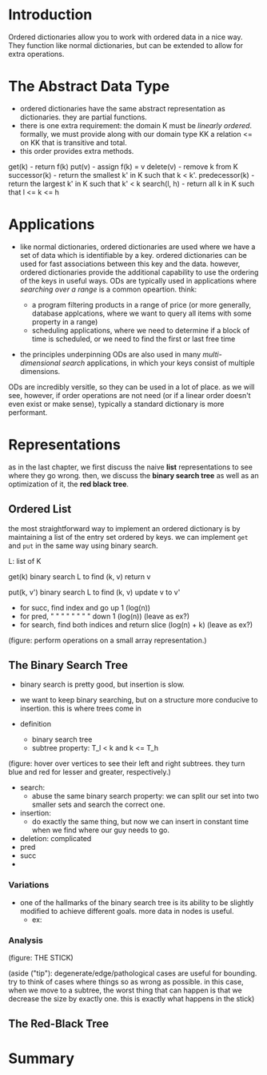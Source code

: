 # Introduction

Ordered dictionaries allow you to work with ordered data in a nice way. They function like normal dictionaries, but can be extended to allow for extra operations.

# The Abstract Data Type

- ordered dictionaries have the same abstract representation as dictionaries. they are partial functions.
- there is one extra requirement: the domain K must be _linearly ordered_. formally, we must provide along with our domain type KK a relation <= on KK that is transitive and total.
- this order provides extra methods.

get(k) - return f(k)
put(v) - assign f(k) = v
delete(v) - remove k from K
successor(k) - return the smallest k' in K such that k < k'.
predecessor(k) - return the largest k' in K such that k' < k
search(l, h) - return all k in K such that l <= k <= h

# Applications

- like normal dictionaries, ordered dictionaries are used where we have a set of data which is identifiable by a key. ordered dictionaries can be used for fast associations between this key and the data. however, ordered dictionaries provide the additional capability to use the ordering of the keys in useful ways. ODs are typically used in applications where _searching over a range_ is a common opeartion. think:

  - a program filtering products in a range of price (or more generally, database applcations, where we want to query all items with some property in a range)
  - scheduling applications, where we need to determine if a block of time is scheduled, or we need to find the first or last free time

- the principles underpinning ODs are also used in many _multi-dimensional search_ applications, in which your keys consist of multiple dimensions.

ODs are incredibly versitle, so they can be used in a lot of place. as we will see, however, if order operations are not need (or if a linear order doesn't even exist or make sense), typically a standard dictionary is more performant.

# Representations

as in the last chapter, we first discuss the naive **list** representations to see where they go wrong. then, we discuss the **binary search tree** as well as an optimization of it, the **red black tree**.

## Ordered List

the most straightforward way to implement an ordered dictionary is by maintaining a list of the entry set ordered by keys. we can implement `get` and `put` in the same way using binary search.

L: list of K

get(k)
binary search L to find (k, v)
return v

put(k, v')
binary search L to find (k, v)
update v to v'

- for succ, find index and go up 1 (log(n))
- for pred, " " " " " " " " down 1 (log(n)) (leave as ex?)
- for search, find both indices and return slice (log(n) + k) (leave as ex?)

(figure: perform operations on a small array representation.)

## The Binary Search Tree

- binary search is pretty good, but insertion is slow.
- we want to keep binary searching, but on a structure more conducive to insertion. this is where trees come in
- definition

  - binary search tree
  - subtree property: T_l < k and k <= T_h

(figure: hover over vertices to see their left and right subtrees. they turn blue and red for lesser and greater, respectively.)

- search:
  - abuse the same binary search property: we can split our set into two smaller sets and search the correct one.
- insertion:
  - do exactly the same thing, but now we can insert in constant time when we find where our guy needs to go.
- deletion: complicated
- pred
- succ
-

### Variations

- one of the hallmarks of the binary search tree is its ability to be slightly modified to achieve different goals. more data in nodes is useful.
  - ex:

### Analysis

(figure: THE STICK)

(aside ("tip"): degenerate/edge/pathological cases are useful for bounding. try to think of cases where things so as wrong as possible. in this case, when we move to a subtree, the worst thing that can happen is that we decrease the size by exactly one. this is exactly what happens in the stick)

## The Red-Black Tree

# Summary
